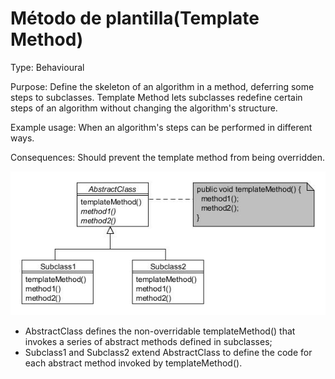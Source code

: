 # Método de plantilla(Template Method)

Type: Behavioural

Purpose: Define the skeleton of an algorithm in a method, deferring some steps to subclasses. Template Method lets subclasses redefine certain steps of an algorithm without changing the algorithm's structure.

Example usage: When an algorithm's steps can be performed in different ways.

Consequences: Should prevent the template method from being overridden.

![_](../images/000017.jpg)

* AbstractClass defines the non-overridable templateMethod() that invokes a series of abstract methods defined in subclasses;
* Subclass1 and Subclass2 extend AbstractClass to define the code for each abstract method invoked by templateMethod().
